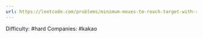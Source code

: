 ```yaml
---
url: https://leetcode.com/problems/minimum-moves-to-reach-target-with-rotations
---
```


Difficulty: #hard
Companies: #kakao